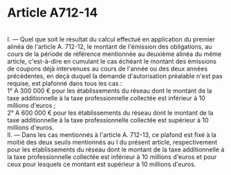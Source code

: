 # Article A712-14

<p><br/>I. ― Quel que soit le résultat du calcul effectué en application du premier alinéa de l'article A. 712-12, le montant de l'émission des obligations, au cours de la période de référence mentionnée au deuxième alinéa du même article, c'est-à-dire en cumulant le cas échéant le montant des émissions de coupons déjà intervenues au cours de l'année ou des deux années précédentes, en deçà duquel la demande d'autorisation préalable n'est pas requise, est plafonné dans tous les cas :<br/> 1° A 300 000 € pour les établissements du réseau dont le montant de la taxe additionnelle à la taxe professionnelle collectée est inférieur à 10 millions d'euros ;<br/> 2° A 600 000 € pour les établissements du réseau dont le montant de la taxe additionnelle à la taxe professionnelle collectée est supérieur à 10 millions d'euros.<br/> II. ― Dans les cas mentionnés à l'article A. 712-13, ce plafond est fixé à la moitié des deux seuils mentionnés au I du présent article, respectivement pour les établissements du réseau dont le montant de la taxe additionnelle à la taxe professionnelle collectée est inférieur à 10 millions d'euros et pour ceux pour lesquels ce montant est supérieur à 10 millions d'euros.</p>